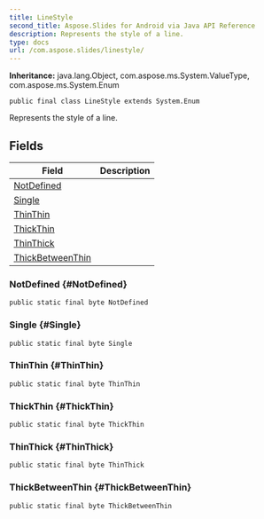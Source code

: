 ```yaml
---
title: LineStyle
second_title: Aspose.Slides for Android via Java API Reference
description: Represents the style of a line.
type: docs
url: /com.aspose.slides/linestyle/
---
```

**Inheritance:**
java.lang.Object, com.aspose.ms.System.ValueType, com.aspose.ms.System.Enum
```
public final class LineStyle extends System.Enum
```

Represents the style of a line.
## Fields

| Field | Description |
| --- | --- |
| [NotDefined](#NotDefined) |  |
| [Single](#Single) |  |
| [ThinThin](#ThinThin) |  |
| [ThickThin](#ThickThin) |  |
| [ThinThick](#ThinThick) |  |
| [ThickBetweenThin](#ThickBetweenThin) |  |
### NotDefined {#NotDefined}
```
public static final byte NotDefined
```




### Single {#Single}
```
public static final byte Single
```




### ThinThin {#ThinThin}
```
public static final byte ThinThin
```




### ThickThin {#ThickThin}
```
public static final byte ThickThin
```




### ThinThick {#ThinThick}
```
public static final byte ThinThick
```




### ThickBetweenThin {#ThickBetweenThin}
```
public static final byte ThickBetweenThin
```




